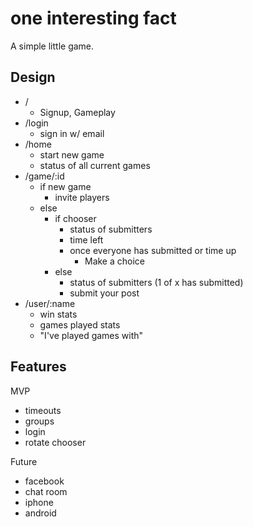 # one interesting fact

A simple little game.

## Design

 * /
   * Signup, Gameplay
 * /login
   * sign in w/ email
 * /home
   * start new game
   * status of all current games
 * /game/:id
   * if new game
     * invite players
   * else
     * if chooser
       * status of submitters
       * time left
       * once everyone has submitted or time up
         * Make a choice 
     * else
       * status of submitters (1 of x has submitted)
       * submit your post
 * /user/:name
   * win stats
   * games played stats
   * "I've played games with"

## Features

MVP

 * timeouts
 * groups
 * login
 * rotate chooser

Future

 * facebook
 * chat room
 * iphone
 * android
